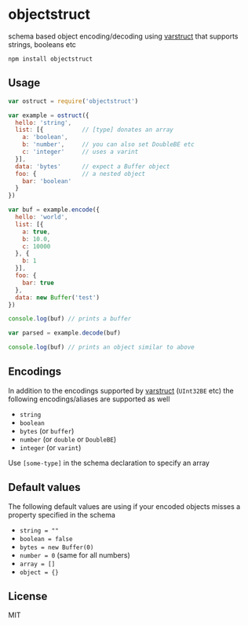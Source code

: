 # objectstruct

schema based object encoding/decoding using [varstruct](https://github.com/dominictarr/varstruct) that supports strings, booleans etc

```
npm install objectstruct
```

## Usage

``` js
var ostruct = require('objectstruct')

var example = ostruct({
  hello: 'string',
  list: [{           // [type] donates an array
    a: 'boolean',
    b: 'number',     // you can also set DoubleBE etc
    c: 'integer'     // uses a varint
  }],
  data: 'bytes'      // expect a Buffer object
  foo: {             // a nested object
    bar: 'boolean'
  }
})

var buf = example.encode({
  hello: 'world',
  list: [{
    a: true,
    b: 10.0,
    c: 10000
  }, {
    b: 1
  }],
  foo: {
    bar: true
  },
  data: new Buffer('test')
})

console.log(buf) // prints a buffer

var parsed = example.decode(buf)

console.log(buf) // prints an object similar to above
```

## Encodings

In addition to the encodings supported by [varstruct](https://github.com/dominictarr/varstruct) (`UInt32BE` etc)
the following encodings/aliases are supported as well

* `string`
* `boolean`
* `bytes` (or `buffer`)
* `number` (or `double` or `DoubleBE`)
* `integer` (or `varint`)

Use `[some-type]` in the schema declaration to specify an array

## Default values

The following default values are using if your encoded objects misses a
property specified in the schema

* `string = ""`
* `boolean = false`
* `bytes = new Buffer(0)`
* `number = 0` (same for all numbers)
* `array = []`
* `object = {}`

## License

MIT
